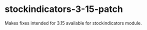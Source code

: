 stockindicators-3-15-patch
==========================

Makes fixes intended for 3.15 available for stockindicators module. 
